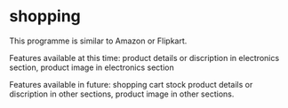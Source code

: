 # shopping

This programme is similar to Amazon or Flipkart.


Features available at this time:
  product details or discription in electronics section,
  product image in electronics section


Features available in future:
  shopping cart
  stock
  product details or discription in other sections,
  product image in other sections.
  

